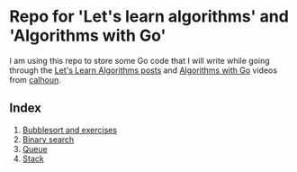 # Repo for 'Let's learn algorithms' and 'Algorithms with Go'

I am using this repo to store some Go code that I will write while going through the [Let's Learn Algorithms posts](https://www.calhoun.io/lets-learn-algorithms) and [Algorithms with Go](https://algorithmswithgo.com/) videos from [calhoun](https://www.calhoun.io).

## Index

1. [Bubblesort and exercises](https://www.calhoun.io/lets-learn-algorithms-implementing-bubble-sort)
2. [Binary search](https://www.calhoun.io/lets-learn-algorithms-implementing-binary-search)
3. [Queue](https://www.calhoun.io/lets-learn-algorithms-queues-in-go)
4. [Stack](https://www.calhoun.io/lets-learn-algorithms-stacks-in-go)
